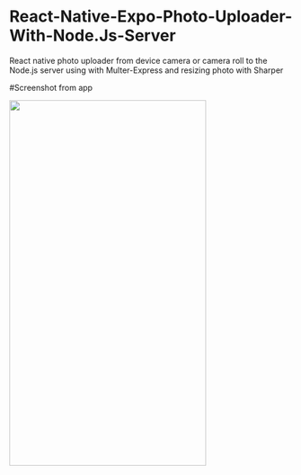 # React-Native-Expo-Photo-Uploader-With-Node.Js-Server
React native photo uploader from device camera or camera roll to the Node.js server using with Multer-Express and resizing photo with Sharper

#Screenshot from app

<img src="https://i.ibb.co/MMx0GXg/Whats-App-Image-2019-07-14-at-23-44-21.jpg" width="350" height="650"/>
